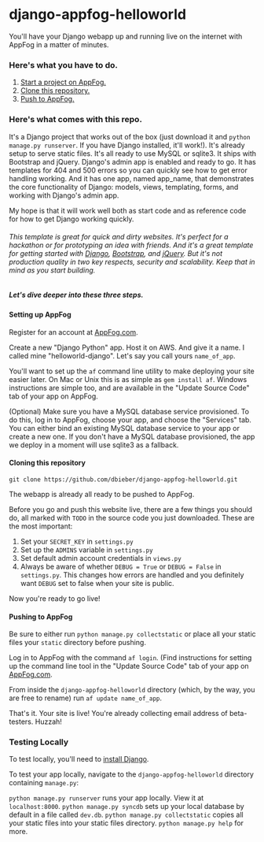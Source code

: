 # django-appfog-helloworld

You'll have your Django webapp up and running live on the internet with AppFog in a matter of minutes.

### Here's what you have to do.

1. [Start a project on AppFog.](#setting-up-appfog)
2. [Clone this repository.](#cloning-this-repository)
3. [Push to AppFog.](#pushing-to-appfog)

### Here's what comes with this repo.

It's a Django project that works out of the box (just download it and `python manage.py runserver`. If you have Django installed, it'll work!). It's already setup to serve static files. It's all ready to use MySQL or sqlite3. It ships with Bootstrap and jQuery. Django's admin app is enabled and ready to go. It has templates for 404 and 500 errors so you can quickly see how to get error handling working. And it has one app, named app_name, that demonstrates the core functionality of Django: models, views, templating, forms, and working with Django's admin app.

My hope is that it will work well both as start code and as reference code for how to get Django working quickly.

###### This template is great for quick and dirty websites. It's perfect for a hackathon or for prototyping an idea with friends. And it's a great template for getting started with [Django](https://www.djangoproject.com/), [Bootstrap](http://twitter.github.com/bootstrap/), and [jQuery](http://jquery.com/). But it's not production quality in two key respects, security and scalability. Keep that in mind as you start building.

##### Let's dive deeper into these three steps.

#### Setting up AppFog

Register for an account at [AppFog.com](http://appfog.com).

Create a new "Django Python" app. Host it on AWS. And give it a name. I called mine "helloworld-django". Let's say you call yours `name_of_app`.

 You'll want to set up the `af` command line utility to make deploying your site easier later. On Mac or Unix this is as simple as `gem install af`. Windows instructions are simple too, and are available in the "Update Source Code" tab of your app on AppFog.

(Optional) Make sure you have a MySQL database service provisioned. To do this, log in to AppFog, choose your app, and choose the "Services" tab. You can either bind an existing MySQL database service to your app or create a new one. If you don't have a MySQL database provisioned, the app we deploy in a moment will use sqlite3 as a fallback.

#### Cloning this repository

`git clone https://github.com/dbieber/django-appfog-helloworld.git`

The webapp is already all ready to be pushed to AppFog.

Before you go and push this website live, there are a few things you should do, all marked with `TODO` in the source code you just downloaded. These are the most important:

1. Set your `SECRET_KEY` in `settings.py`
3. Set up the `ADMINS` variable in `settings.py`
2. Set default admin account credentials in `views.py`
4. Always be aware of whether `DEBUG = True` or `DEBUG = False` in `settings.py`. This changes how errors are handled and you definitely want `DEBUG` set to false when your site is public.

Now you're ready to go live!

#### Pushing to AppFog

Be sure to either run `python manage.py collectstatic` or place all your static files your `static` directory before pushing.

Log in to AppFog with the command `af login`. (Find instructions for setting up the command line tool in the "Update Source Code" tab of your app on [AppFog.com](http://appfog.com).

From inside the `django-appfog-helloworld` directory (which, by the way, you are free to rename) run `af update name_of_app`.

That's it. Your site is live! You're already collecting email address of beta-testers. Huzzah!

### Testing Locally

To test locally, you'll need to [install Django](https://docs.djangoproject.com/en/dev/topics/install/).

To test your app locally, navigate to the `django-appfog-helloworld` directory containing `manage.py`:

`python manage.py runserver` runs your app locally. View it at `localhost:8000`.
`python manage.py syncdb` sets up your local database by default in a file called `dev.db`.
`python manage.py collectstatic` copies all your static files into your static files directory.
`python manage.py help` for more.
